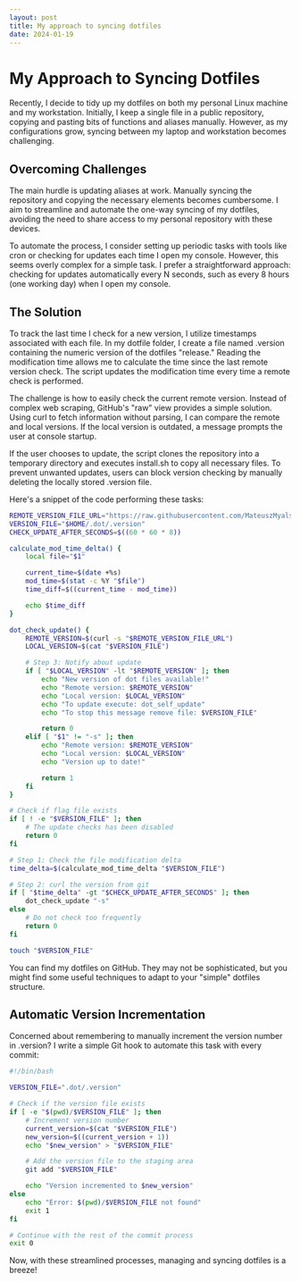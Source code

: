 ```yaml
---
layout: post
title: My approach to syncing dotfiles
date: 2024-01-19
---
```

# My Approach to Syncing Dotfiles
Recently, I decide to tidy up my dotfiles on both my personal Linux machine and my workstation. Initially, I keep a single file in a public repository, copying and pasting bits of functions and aliases manually. However, as my configurations grow, syncing between my laptop and workstation becomes challenging.

## Overcoming Challenges
The main hurdle is updating aliases at work. Manually syncing the repository and copying the necessary elements becomes cumbersome. I aim to streamline and automate the one-way syncing of my dotfiles, avoiding the need to share access to my personal repository with these devices.

To automate the process, I consider setting up periodic tasks with tools like cron or checking for updates each time I open my console. However, this seems overly complex for a simple task. I prefer a straightforward approach: checking for updates automatically every N seconds, such as every 8 hours (one working day) when I open my console.

## The Solution
To track the last time I check for a new version, I utilize timestamps associated with each file. In my dotfile folder, I create a file named .version containing the numeric version of the dotfiles "release." Reading the modification time allows me to calculate the time since the last remote version check. The script updates the modification time every time a remote check is performed.

The challenge is how to easily check the current remote version. Instead of complex web scraping, GitHub's "raw" view provides a simple solution. Using curl to fetch information without parsing, I can compare the remote and local versions. If the local version is outdated, a message prompts the user at console startup.

If the user chooses to update, the script clones the repository into a temporary directory and executes install.sh to copy all necessary files. To prevent unwanted updates, users can block version checking by manually deleting the locally stored .version file.

Here's a snippet of the code performing these tasks:

```bash
REMOTE_VERSION_FILE_URL="https://raw.githubusercontent.com/MateuszMyalski/dotfiles/master/.dot/.version"
VERSION_FILE="$HOME/.dot/.version"
CHECK_UPDATE_AFTER_SECONDS=$((60 * 60 * 8))

calculate_mod_time_delta() {
    local file="$1"

    current_time=$(date +%s)
    mod_time=$(stat -c %Y "$file")
    time_diff=$((current_time - mod_time))

    echo $time_diff
}

dot_check_update() {
    REMOTE_VERSION=$(curl -s "$REMOTE_VERSION_FILE_URL")
    LOCAL_VERSION=$(cat "$VERSION_FILE")

    # Step 3: Notify about update
    if [ "$LOCAL_VERSION" -lt "$REMOTE_VERSION" ]; then
        echo "New version of dot files available!"
        echo "Remote version: $REMOTE_VERSION"
        echo "Local version: $LOCAL_VERSION"
        echo "To update execute: dot_self_update"
        echo "To stop this message remove file: $VERSION_FILE"

        return 0
    elif [ "$1" != "-s" ]; then
        echo "Remote version: $REMOTE_VERSION"
        echo "Local version: $LOCAL_VERSION"
        echo "Version up to date!"

        return 1
    fi
}

# Check if flag file exists
if [ ! -e "$VERSION_FILE" ]; then
    # The update checks has been disabled
    return 0
fi

# Step 1: Check the file modification delta
time_delta=$(calculate_mod_time_delta "$VERSION_FILE")

# Step 2: curl the version from git
if [ "$time_delta" -gt "$CHECK_UPDATE_AFTER_SECONDS" ]; then
    dot_check_update "-s"
else
    # Do not check too frequently
    return 0
fi

touch "$VERSION_FILE"
```

You can find my dotfiles on GitHub. They may not be sophisticated, but you might find some useful techniques to adapt to your "simple" dotfiles structure.

## Automatic Version Incrementation

Concerned about remembering to manually increment the version number in .version? I write a simple Git hook to automate this task with every commit:

```bash
#!/bin/bash

VERSION_FILE=".dot/.version"

# Check if the version file exists
if [ -e "$(pwd)/$VERSION_FILE" ]; then
    # Increment version number
    current_version=$(cat "$VERSION_FILE")
    new_version=$((current_version + 1))
    echo "$new_version" > "$VERSION_FILE"

    # Add the version file to the staging area
    git add "$VERSION_FILE"

    echo "Version incremented to $new_version"
else
    echo "Error: $(pwd)/$VERSION_FILE not found"
    exit 1
fi

# Continue with the rest of the commit process
exit 0
```

Now, with these streamlined processes, managing and syncing dotfiles is a breeze!